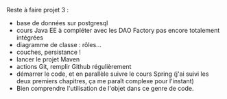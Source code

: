 Reste à faire projet 3 :
- base de données sur postgresql
- cours Java EE à compléter avec les DAO Factory pas encore totalement intégrées
- diagramme de classe : rôles...
- couches, persistance ! 
- lancer le projet Maven 
- actions Git, remplir Github régulièrement
- démarrer le code, et en parallèle suivre le cours Spring (j'ai suivi les deux premiers chapitres, ça me paraît complexe pour l'instant)
- Bien comprendre l'utilisation de l'objet dans ce genre de code. 

